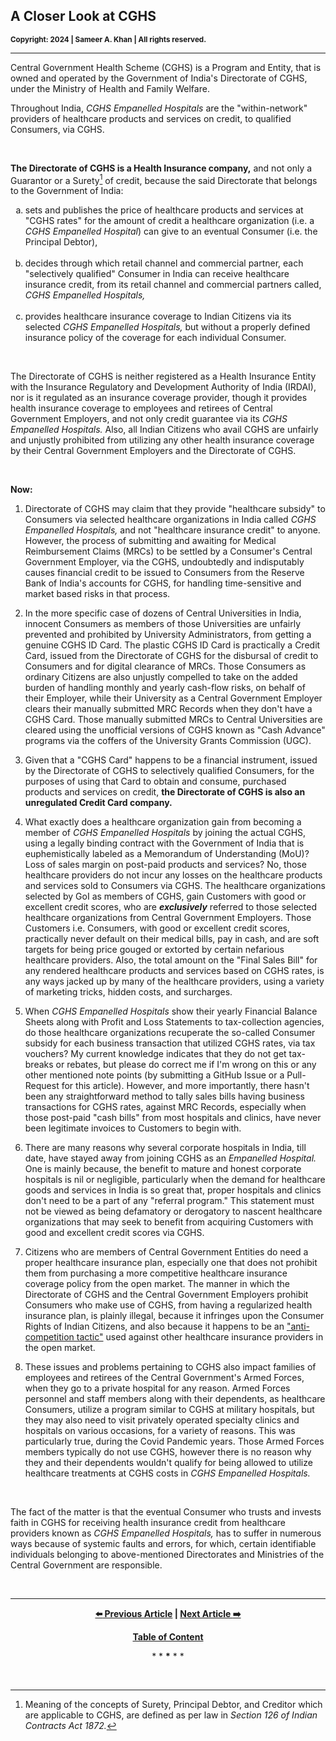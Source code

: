 ## A Closer Look at CGHS

<strong><sub>Copyright: 2024 | Sameer A. Khan | All rights reserved.</sub></strong> 

---

Central Government Health Scheme (CGHS) is a Program and Entity, that is owned and operated by the Government of India's Directorate of CGHS, under the Ministry of Health and Family Welfare.  

Throughout India, *CGHS Empanelled Hospitals* are the "within-network" providers of healthcare products and services on credit, to qualified Consumers, via CGHS. 

<br>  

**The Directorate of CGHS is a Health Insurance company,** and not only a Guarantor or a Surety[^1] of credit, because the said Directorate that belongs to the Government of India:  

<ol type="a">
  <li>
	sets and publishes the price of healthcare products and services at "CGHS rates" for the amount of credit a healthcare organization (i.e. a <i>CGHS Empanelled Hospital</i>) can give to an eventual Consumer (i.e. the Principal Debtor),  
  </li>  
  <br>
  <li>
	decides through which retail channel and commercial partner, each "selectively qualified" Consumer in India can receive healthcare insurance credit, from its retail channel and commercial partners called, <i>CGHS Empanelled Hospitals,</i>  
  </li>  
  <br>
  <li>
	provides healthcare insurance coverage to Indian Citizens via its selected <i>CGHS Empanelled Hospitals,</i> but without a properly defined insurance policy of the coverage for each individual Consumer. 
  </li>  
</ol>

<br>

The Directorate of CGHS is neither registered as a Health Insurance Entity with the Insurance Regulatory and Development Authority of India (IRDAI), nor is it regulated as an insurance coverage provider, though it provides health insurance coverage to employees and retirees of Central Government Employers, and not only credit guarantee via its *CGHS Empanelled Hospitals.* Also, all Indian Citizens who avail CGHS are unfairly and unjustly prohibited from utilizing any other health insurance coverage by their Central Government Employers and the Directorate of CGHS. 

<br>

**Now:** 

1. Directorate of CGHS may claim that they provide "healthcare subsidy" to Consumers via selected healthcare organizations in India called *CGHS Empanelled Hospitals,* and not "healthcare insurance credit" to anyone. However, the process of submitting and awaiting for Medical Reimbursement Claims (MRCs) to be settled by a Consumer's Central Government Employer, via the CGHS, undoubtedly and indisputably causes financial credit to be issued to Consumers from the Reserve Bank of India's accounts for CGHS, for handling time-sensitive and market based risks in that process.

1. In the more specific case of dozens of Central Universities in India, innocent Consumers as members of those Universities are unfairly prevented and prohibited by University Administrators, from getting a genuine CGHS ID Card. The plastic CGHS ID Card is practically a Credit Card, issued from the Directorate of CGHS for the disbursal of credit to Consumers and for digital clearance of MRCs. Those Consumers as ordinary Citizens are also unjustly compelled to take on the added burden of handling monthly and yearly cash-flow risks, on behalf of their Employer, while their University as a Central Government Employer clears their manually submitted MRC Records when they don't have a CGHS Card. Those manually submitted MRCs to Central Universities are cleared using the unofficial versions of CGHS known as "Cash Advance" programs via the coffers of the University Grants Commission (UGC). 

1. Given that a "CGHS Card" happens to be a financial instrument, issued by the Directorate of CGHS to selectively qualified Consumers, for the purposes of using that Card to obtain and consume, purchased products and services on credit, **the Directorate of CGHS is also an unregulated Credit Card company.**  

1. What exactly does a healthcare organization gain from becoming a member of *CGHS Empanelled Hospitals* by joining the actual CGHS, using a legally binding contract with the Government of India that is euphemistically labeled as a Memorandum of Understanding (MoU)? Loss of sales margin on post-paid products and services? No, those healthcare providers do not incur any losses on the healthcare products and services sold to Consumers via CGHS. The healthcare organizations selected by GoI as members of CGHS, gain Customers with good or excellent credit scores, who are ***exclusively*** referred to those selected healthcare organizations from Central Government Employers. Those Customers i.e. Consumers, with good or excellent credit scores, practically never default on their medical bills, pay in cash, and are soft targets for being price gouged or extorted by certain nefarious healthcare providers. Also, the total amount on the "Final Sales Bill" for any rendered healthcare products and services based on CGHS rates, is any ways jacked up by many of the healthcare providers, using a variety of marketing tricks, hidden costs, and surcharges. 

1. When *CGHS Empanelled Hospitals* show their yearly Financial Balance Sheets along with Profit and Loss Statements to tax-collection agencies, do those healthcare organizations recuperate the so-called Consumer subsidy for each business transaction that utilized CGHS rates, via tax vouchers? My current knowledge indicates that they do not get tax-breaks or rebates, but please do correct me if I'm wrong on this or any other mentioned note points (by submitting a GitHub Issue or a Pull-Request for this article). However, and more importantly, there hasn't been any straightforward method to tally sales bills having business transactions for CGHS rates, against MRC Records, especially when those post-paid "cash bills" from most hospitals and clinics, have never been legitimate invoices to Customers to begin with. 

1. There are many reasons why several corporate hospitals in India, till date, have stayed away from joining CGHS as an *Empanelled Hospital.* One is mainly because, the benefit to mature and honest corporate hospitals is nil or negligible, particularly when the demand for healthcare goods and services in India is so great that, proper hospitals and clinics don't need to be a part of any "referral program." This statement must not be viewed as being defamatory or derogatory to nascent healthcare organizations that may seek to benefit from acquiring Customers with good and excellent credit scores via CGHS. 

1. Citizens who are members of Central Government Entities do need a proper healthcare insurance plan, especially one that does not prohibit them from purchasing a more competitive healthcare insurance coverage policy from the open market. The manner in which the Directorate of CGHS and the Central Government Employers prohibit Consumers who make use of CGHS, from having a regularized health insurance plan, is plainly illegal, because it infringes upon the Consumer Rights of Indian Citizens, and also because it happens to be an ["anti-competition tactic"](https://www.cci.gov.in/legal-framwork/act) used against other healthcare insurance providers in the open market. 

1. These issues and problems pertaining to CGHS also impact families of employees and retirees of the Central Government's Armed Forces, when they go to a private hospital for any reason. Armed Forces personnel and staff members along with their dependents, as healthcare Consumers, utilize a program similar to CGHS at military hospitals, but they may also need to visit privately operated specialty clinics and hospitals on various occasions, for a variety of reasons. This was particularly true, during the Covid Pandemic years. Those Armed Forces members typically do not use CGHS, however there is no reason why they and their dependents wouldn't qualify for being allowed to utilize healthcare treatments at CGHS costs in *CGHS Empanelled Hospitals.* 

<br>

The fact of the matter is that the eventual Consumer who trusts and invests faith in CGHS for receiving health insurance credit from healthcare providers known as *CGHS Empanelled Hospitals,* has to suffer in numerous ways because of systemic faults and errors, for which, certain identifiable individuals belonging to above-mentioned Directorates and Ministries of the Central Government are responsible. 

<br>  

---

<div align="center">
  
  **[:arrow_left: Previous Article][Prev] | [Next Article :arrow_right:][Next]** 
  
  **[Table of Content][TOC]**

  [Prev]: /halting-the-global-round-trip-of-embezzled-monies.md
  [TOC]: /README.md#damroo
  [Next]: /https://github.com/callthis/fiction/blob/master/basic-concept-of-credit.md

  
  <p>* * <b>*</b> * *</p> 
  
</div>

<br>

[^1]: Meaning of the concepts of Surety, Principal Debtor, and Creditor which are applicable to CGHS, are defined as per law in *Section 126 of Indian Contracts Act 1872.* 
